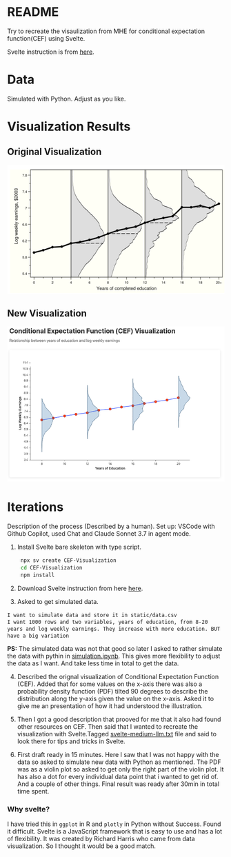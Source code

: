 # README

Try to recreate the visaulization from MHE for conditional expectation function(CEF) using Svelte. 

Svelte instruction is from [here](https://svelte.dev/docs/llms).

# Data 
Simulated with Python.
Adjust as you like.

# Visualization Results

## Original Visualization
![Original CEF Visualization](cef_original.png)

## New Visualization
![New CEF Visualization with average points](cef_new.png)

# Iterations
Description of the process (Described by a human). 
Set up: VSCode with Github Copilot, used Chat and Claude Sonnet 3.7 in agent mode.

1. Install Svelte bare skeleton with type script. 
   ```bash
    npx sv create CEF-Visualization
    cd CEF-Visualization
    npm install
   ```

2. Download Svelte instruction from here [here](https://svelte.dev/docs/llms).

3. Asked to get simulated data.
```text
I want to simulate data and store it in static/data.csv
I want 1000 rows and two variables, years of education, from 8-20 years and log weekly earnings. They increase with more education. BUT have a big variation
```
**PS:** The simulated data was not that good so later I asked to rather simulate the data with pythin in [simulation.ipynb](simulation.ipynb). This gives more flexibility to adjust the data as I want. And take less time in total to get the data.

4. Described the orignal visualization of Conditional Expectation Function (CEF). Added that for some values on the x-axis there was also a probability density function (PDF) tilted 90 degrees to describe the distribution along the y-axis given the value on the x-axis. Asked it to give me an presentation of how it had understood the illustration. 

5. Then I got a good description that prooved for me that it also had found other resources on CEF. Then said that I wanted to recreate the visualization with Svelte.Tagged [svelte-medium-llm.txt](svelte-medium-llm.txt) file and said to look there for tips and tricks in Svelte. 

6. First draft ready in 15 minutes. Here I saw that I was not happy with the data so asked to simulate new data with Python as mentioned. The PDF was as a violin plot so asked to get only the right part of the violin plot. It has also a dot for every individual data point that i wanted to get rid of. And a couple of other things. Final result was ready after 30min in total time spent. 

### Why svelte?
I have tried this in `ggplot` in R and `plotly` in Python without Success. Found it difficult. Svelte is a JavaScript framework that is easy to use and has a lot of flexibility. It was created by Richard Harris who came from data visualization. So I thought it would be a good match. 